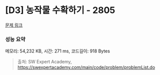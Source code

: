 # [D3] 농작물 수확하기 - 2805 

[문제 링크](https://swexpertacademy.com/main/code/problem/problemDetail.do?contestProbId=AV7GLXqKAWYDFAXB) 

### 성능 요약

메모리: 54,232 KB, 시간: 271 ms, 코드길이: 918 Bytes



> 출처: SW Expert Academy, https://swexpertacademy.com/main/code/problem/problemList.do